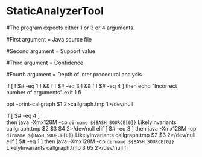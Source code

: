 # StaticAnalyzerTool

#The program expects either 1 or 3 or 4 arguments.

#First argument = Java source file 

#Second argument =  Support value

#Third argument = Confidence

#Fourth argument = Depth of inter procedural analysis


if [ ! $# -eq 1 ] && [ ! $# -eq 3 ] && [ ! $# -eq 4 ]
	then
		echo "Incorrect number of arguments"
		exit 1
fi

opt -print-callgraph $1 2>callgraph.tmp 1>/dev/null

if [ $# -eq 4 ]    
	then
		java -Xmx128M -cp `dirname ${BASH_SOURCE[0]}` LikelyInvariants callgraph.tmp $2 $3 $4 2>/dev/null
elif [ $# -eq 3 ]
	then
		java -Xmx128M -cp `dirname ${BASH_SOURCE[0]}` LikelyInvariants callgraph.tmp $2 $3 2>/dev/null
elif [ $# -eq 1 ]
	then
		java -Xmx128M -cp `dirname ${BASH_SOURCE[0]}` LikelyInvariants callgraph.tmp 3 65 2>/dev/null
fi